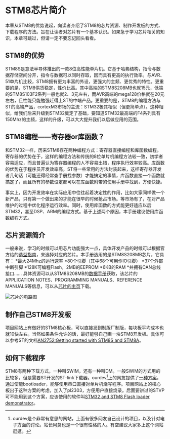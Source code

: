 # STM8芯片简介 #

本章从STM8的优势说起，向读者介绍了STM8的芯片资源、制作开发板的方式、下载程序的方法。旨在让读者对芯片有一个基本认识。如果急于学习芯片相关的知识，本章可跳过，但请一定不要忘记回头看看。

## STM8的优势 ##
STM8S是意法半导体推出的一款8位高性能单片机。它基于哈弗结构，指令与数据存储空间分开，指令与数据可以同时存取，因而具有更高的执行效率。与AVR、51单片机比较，STM8拥有更为丰富的外设，更强大的主频、更优秀的特性。更重要的是，STM8供货稳定，性价比高。其中高端的STM8S208MB也就15元，低端的STM8S103F2系列一般也就2、3元左右，而AVR高端的mega128价格就在20元左右，且性能只能勉强赶得上ST的中端产品。更重要的是，STM8的编程方法与ST的高端产品，cortexM3市场的主流：STM32极其相似（但更简单点）。这种相似，给我们后来升级到STM32奠定了基础，要知道STM32最高端的F4系列具有150Mhz的主频，这样的升级，可以大大提升我们以后做应用的范围。

## STM8编程——寄存器or库函数？ ##
和STM32一样，历来STM8存在两种编程方式：寄存器直接编程和库函数编程。寄存器的优势在于，这样的编程方法和传统的8位单片机编程方法较一致，初学者容易适应，而且普遍认为寄存器编程的人不容易出错，程序执行效率较高。库函数的优势在于程序员开发效率高，ST将一些常用的方法封装起来，这样寄存器开发者几句话（可能还得经常查手册找参数）才能搞定的事情，库函数直接一个函数就搞定了，而且所有的参数设定都可以在库函数附带的使用手册中找到，方便快捷。

事实上，因为开发效率在实际应用中往往起着决定性的作用，比如大家同样做一个新产品，只有第一个做出来的才能在很早的时候抢占市场。等市场有了，在对产品维护的过程中优化程序运行效率。同时，使用库函数的方式能更好适应以后STM32，甚至DSP、ARM的编程方式。基于上述两个原因，本手册建议使用库函数编程方式。

## 芯片资源简介 ##
一般来说，学习的时候可以用芯片功能强大一点，具体开发产品的时候可以根据官方给的[选型指南](http://www.st.com/internet/com/SALES_AND_MARKETING_RESOURCES/MARKETING_COMMUNICATION/MARKETING_BROCHURE/brstm8.pdf)，来选择对应的芯片。本手册选用的是STM8S208MB芯片，它具有：
*最大24Mhz的运行速率
*80个引脚（其中68个可用作IO引脚）
*37个外部中断引脚
*128K可编程Flash，2MB的EEPROM
*6KB的RAM
*并拥有CAN总线接口……
具体资源可以从STM8S208MB的[数据手册](http://www.st.com/internet/com/TECHNICAL_RESOURCES/TECHNICAL_LITERATURE/DATASHEET/CD00197787.pdf)获取，该芯片的APPLICATION NOTES、PROGRAMMING MANUALS、REFERENCE MANUALS等信息，可以从[芯片的主页](http://www.st.com/internet/mcu/product/190232.jsp)下载。


![芯片的电路图](figures/circuit_diagram.jpg)

## 制作自己STM8开发板 ##
项目网站上有做好的STM8核心板，可以直接发到制版厂制版，每块板平均成本也就10快左右。当然如果条件允许的话，最好能够自己画一块STM8开发板。具体可以参考ST的文档[AN2752:Getting started with STM8S and STM8A](http://www.st.com/internet/com/TECHNICAL_RESOURCES/TECHNICAL_LITERATURE/APPLICATION_NOTE/CD00194637.pdf)。

## 如何下载程序 ##
STM8有两种下载方式，一种叫SWIM，还有一种叫DM。一般SWIM的方式用的比较多，但是需要ST开发的ST-link下载器。ourdev[^21]上的网友提供了[一种方案](http://www.ourdev.cn/forum.php?mod=viewthread&tid=4209177)，通过使能bootloader，能够使用串口直接对单片机烧写程序。项目网站上的核心板出于这种方案的考虑，加入了pl2303，方便用户直接烧录。后面要讲过的STVP可不能用到这个方案，应该使用的软件叫[STM32 and STM8 Flash loader demonstrator](http://www.st.com/internet/com/SOFTWARE_RESOURCES/SW_COMPONENT/SW_DEMO/stm32-stm8_flash_loader_demo.zip)。

[^21]:ourdev是个非常有意思的网站，上面有很多网友自己设计的项目，以及针对电子方面的讨论。站长阿莫也是一个很有性格的人。有空建议大家多上这个网站逛逛。

